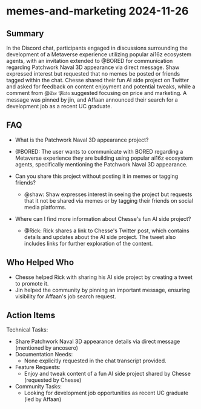 # memes-and-marketing 2024-11-26

## Summary

In the Discord chat, participants engaged in discussions surrounding the development of a Metaverse experience utilizing popular ai16z ecosystem agents, with an invitation extended to @BORED for communication regarding Patchwork Naval 3D appearance via direct message. Shaw expressed interest but requested that no memes be posted or friends tagged within the chat. Chesse shared their fun AI side project on Twitter and asked for feedback on content enjoyment and potential tweaks, while a comment from @𝔈𝔵𝔢 𝔓𝔩𝔞𝔱𝔞 suggested focusing on price and marketing. A message was pinned by jin, and Affaan announced their search for a development job as a recent UC graduate.

## FAQ

- What is the Patchwork Naval 3D appearance project?
- @BORED: The user wants to communicate with BORED regarding a Metaverse experience they are building using popular ai16z ecosystem agents, specifically mentioning the Patchwork Naval 3D appearance.

- Can you share this project without posting it in memes or tagging friends?

    - @shaw: Shaw expresses interest in seeing the project but requests that it not be shared via memes or by tagging their friends on social media platforms.

- Where can I find more information about Chesse's fun AI side project?
    - @Rick: Rick shares a link to Chesse's Twitter post, which contains details and updates about the AI side project. The tweet also includes links for further exploration of the content.

## Who Helped Who

- Chesse helped Rick with sharing his AI side project by creating a tweet to promote it.
- Jin helped the community by pinning an important message, ensuring visibility for Affaan's job search request.

## Action Items

Technical Tasks:

- Share Patchwork Naval 3D appearance details via direct message (mentioned by ancosero)
- Documentation Needs:
    - None explicitly requested in the chat transcript provided.
- Feature Requests:
    - Enjoy and tweak content of a fun AI side project shared by Chesse (requested by Chesse)
- Community Tasks:
    - Looking for development job opportunities as recent UC graduate (led by Affaan)
